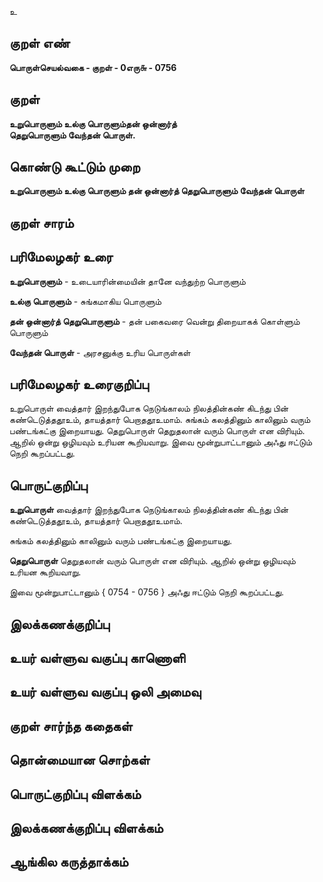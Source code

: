 உ

## குறள் எண் 

**பொருள்செயல்வகை - குறள் - 0எரு௬ - 0756** 

## குறள் 

**உறுபொருளும் உல்கு பொருளும்தன் ஒன்னார்த்  
தெறுபொருளும் வேந்தன் பொருள்.**

## கொண்டு கூட்டும் முறை

**உறுபொருளும் உல்கு பொருளும் தன் ஒன்னார்த் தெறுபொருளும் வேந்தன் பொருள்**

## குறள் சாரம் 


## பரிமேலழகர் உரை

**உறுபொருளும்** - உடையாரின்மையின் தானே வந்துற்ற பொருளும்  

**உல்கு பொருளும்** - சுங்கமாகிய பொருளும்  

**தன் ஒன்னார்த் தெறுபொருளும்** - தன் பகைவரை வென்று திறையாகக் கொள்ளும் பொருளும்  

**வேந்தன் பொருள்** - அரசனுக்கு உரிய பொருள்கள்

## பரிமேலழகர் உரைகுறிப்பு   
 
உறுபொருள் வைத்தார் இறந்துபோக நெடுங்காலம் நிலத்தின்கண் கிடந்து பின் கண்டெடுத்ததூஉம், தாயத்தார் பெறாததூஉமாம். சுங்கம் கலத்தினும் காலினும் வரும் பண்டங்கட்கு இறையாயது. தெறுபொருள் தெறுதலான் வரும் பொருள் என விரியும். ஆறில் ஒன்று ஒழியவும் உரியன கூறியவாறு. இவை மூன்றுபாட்டானும் அஃது ஈட்டும் நெறி கூறப்பட்டது.


## பொருட்குறிப்பு 

**உறுபொருள்** வைத்தார் இறந்துபோக நெடுங்காலம் நிலத்தின்கண் கிடந்து பின் கண்டெடுத்ததூஉம், தாயத்தார் பெறாததூஉமாம். 

சுங்கம் கலத்தினும் காலினும் வரும் பண்டங்கட்கு இறையாயது. 

**தெறுபொருள்** தெறுதலான் வரும் பொருள் என விரியும். ஆறில் ஒன்று ஒழியவும் உரியன கூறியவாறு. 

இவை மூன்றுபாட்டானும் { 0754 - 0756 } அஃது ஈட்டும் நெறி கூறப்பட்டது.

## இலக்கணக்குறிப்பு  


## உயர் வள்ளுவ வகுப்பு காணொளி


## உயர் வள்ளுவ வகுப்பு ஒலி அமைவு 

 
## குறள் சார்ந்த கதைகள் 


## தொன்மையான சொற்கள்


## பொருட்குறிப்பு விளக்கம்


## இலக்கணக்குறிப்பு விளக்கம்


## ஆங்கில கருத்தாக்கம் 



